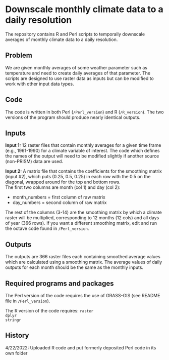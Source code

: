 # Downscale monthly climate data to a daily resolution

The repository contains R and Perl scripts to temporally downscale averages of monthly climate data to a daily resolution.

## Problem
We are given monthly averages of some weather parameter such as temperature and need to create daily averages of that parameter. The scripts are designed to use raster data as inputs but can be modified to work with other input data types.

## Code  
The code is written in both Perl (`/Perl_version`) and R (`/R_version`). The two versions of the program should produce nearly identical outputs.

## Inputs 
 
**Input 1:** 12 raster files that contain monthly averages for a given time frame (e.g., 1961-1990) for a climate variable of interest. 
The code which defines the names of the output will need to be modified slightly if another source (non-PRISM) data are used.  

**Input 2:** A matrix file that contains the coefficients for the smoothing matrix (input #2), which puts (0.25, 0.5, 0.25) in each row with the 0.5 on the diagonal, wrapped around for the top and bottom rows.   
The first two columns are month (col 1) and day (col 2):    
- month_numbers = first column of raw matrix  
- day_numbers = second column of raw matrix
  
The rest of the columns (3-14) are the smoothing matrix by which a climate raster will be multiplied, corresponding to 12 months (12 cols) and all days of year (366 rows). If you want a different smoothing matrix, edit and run the octave code found in `/Perl_version`.

## Outputs
The outputs are 366 raster files each containing smoothed average values which are calculated using a smoothing matrix. The average values of daily outputs for each month should be the same as the monthly inputs.  

## Required programs and packages
The Perl version of the code requires the use of GRASS-GIS (see README file in `/Perl_version`).

The R version of the code requires:
`raster`  
`dplyr`  
`stringr`  

## History
4/22/2022: Uploaded R code and put formerly deposited Perl code in its own folder